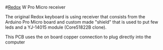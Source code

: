 #[Redox](https://github.com/mattdibi/redox-keyboard) W Pro Micro receiver

The original Redox keyboard is using receiver that consists from the Arduino Pro Micro board and custom made "shield"
that is used to put few leds and a YJ-14015 module (Core51822B clone).

This PCB uses the on board copper connection to plug directly into the computer
